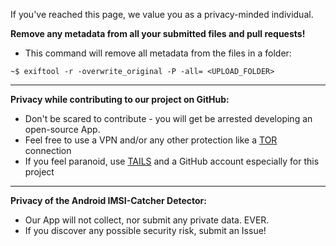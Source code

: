 If you've reached this page, we value you as a privacy-minded individual.

**Remove any metadata from all your submitted files and pull requests!**

* This command will remove all metadata from the files in a folder:

`~$ exiftool -r -overwrite_original -P -all= <UPLOAD_FOLDER>`

---

**Privacy while contributing to our project on GitHub:**

* Don't be scared to contribute - you will get be arrested developing an open-source App.
* Feel free to use a VPN and/or any other protection like a [TOR](https://www.torproject.org) connection
* If you feel paranoid, use [TAILS](https://tails.boum.org/) and a GitHub account especially for this project

---

**Privacy of the Android IMSI-Catcher Detector:**

* Our App will not collect, nor submit any private data. EVER.
* If you discover any possible security risk, submit an Issue!